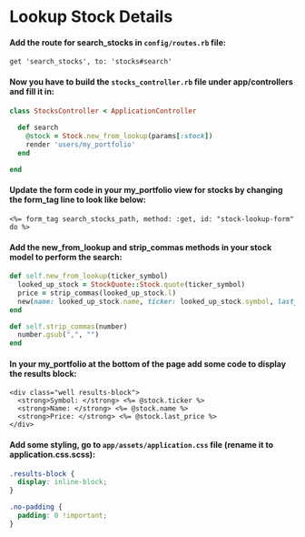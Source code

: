 # Lookup Stock Details

#### Add the route for search\_stocks in `config/routes.rb` file:

`get 'search_stocks', to: 'stocks#search'`

#### Now you have to build the `stocks_controller.rb` file under app/controllers and fill it in:

```ruby
class StocksController < ApplicationController
  
  def search
    @stock = Stock.new_from_lookup(params[:stock])
    render 'users/my_portfolio'
  end

end
```

#### Update the form code in your my\_portfolio view for stocks by changing the form\_tag line to look like below:

`<%= form_tag search_stocks_path, method: :get, id: "stock-lookup-form" do %>`

#### Add the new\_from\_lookup and strip\_commas methods in your stock model to perform the search:

```ruby
def self.new_from_lookup(ticker_symbol)
  looked_up_stock = StockQuote::Stock.quote(ticker_symbol)
  price = strip_commas(looked_up_stock.l)
  new(name: looked_up_stock.name, ticker: looked_up_stock.symbol, last_price: price)
end

def self.strip_commas(number)
  number.gsub(",", "")
end
```

#### In your my\_portfolio at the bottom of the page add some code to display the results block:

```markup
<div class="well results-block">
  <strong>Symbol: </strong> <%= @stock.ticker %>
  <strong>Name: </strong> <%= @stock.name %>
  <strong>Price: </strong> <%= @stock.last_price %>
</div>
```

#### Add some styling, go to `app/assets/application.css` file \(rename it to application.css.scss\):

```css
.results-block {
  display: inline-block;
}

.no-padding {
  padding: 0 !important;
}
```

